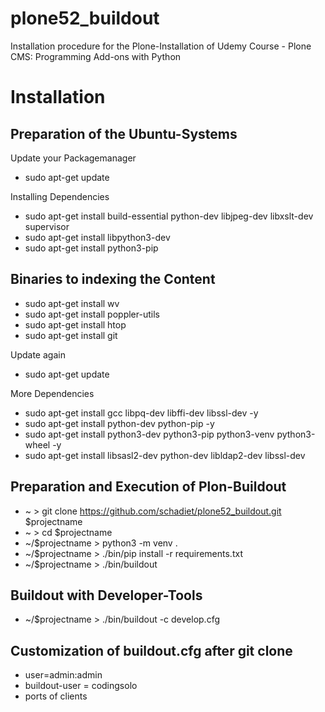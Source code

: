 # plone52_buildout

Installation procedure for the Plone-Installation of Udemy Course - Plone CMS: Programming Add-ons with Python

Installation
============

Preparation of the Ubuntu-Systems
-------------------------------

Update your Packagemanager
* sudo apt-get update

Installing Dependencies
* sudo apt-get install build-essential python-dev libjpeg-dev libxslt-dev supervisor
* sudo apt-get install libpython3-dev
* sudo apt-get install python3-pip


Binaries to indexing the Content
-----------------------------------

* sudo apt-get install wv
* sudo apt-get install poppler-utils
* sudo apt-get install htop
* sudo apt-get install git

Update again
* sudo apt-get update

More Dependencies
* sudo apt-get install gcc libpq-dev libffi-dev libssl-dev -y
* sudo apt-get install python-dev  python-pip -y
* sudo apt-get install python3-dev python3-pip python3-venv python3-wheel -y
* sudo apt-get install libsasl2-dev python-dev libldap2-dev libssl-dev

Preparation and Execution of Plon-Buildout
-------------------------------------------------

* ~ > git clone https://github.com/schadiet/plone52_buildout.git $projectname
* ~ > cd $projectname
* ~/$projectname > python3 -m venv .
* ~/$projectname > ./bin/pip install -r requirements.txt
* ~/$projectname > ./bin/buildout

Buildout with Developer-Tools
----------------------------
* ~/$projectname > ./bin/buildout -c develop.cfg

Customization of buildout.cfg after git clone
-----------------------------------------

* user=admin:admin
* buildout-user = codingsolo
* ports of clients
